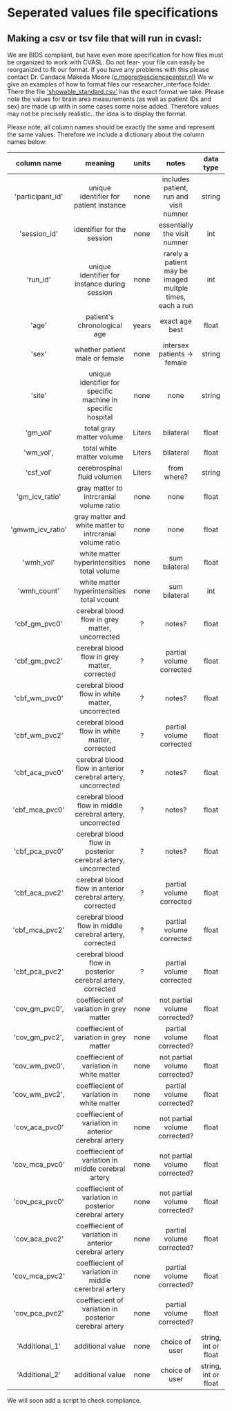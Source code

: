 # Seperated values file specifications


## Making a csv or tsv file that will run in cvasl:

We are BIDS compliant, but have even more specification for how files must be organized to work with CVASL. Do not fear- your file can easily be reorganized to fit our format. If you have any problems with this please contact Dr. Candace Makeda Moore (c.moore@esciencecenter.nl) We w give an examples of how to format files our researcher_interface folder. There the file ['showable_standard.csv'](researcher_interface/sample_sep_values/showable_standard.csv) has the exact format we take. Please note the values for brain area measurements (as well as patient IDs and sex) are made up with in some cases some noise added. Therefore values may not be precisely realistic...the idea is to display the format. 

Please note, all column names should be exactly the same and represent the same values. Therefore we include a dictionary about the column names below:


|    column name   | meaning|  units | notes     | data type|
|:----------------:|:------:|:------:|:---------:|:---------:|
| 'participant_id'| unique identifier for patient instance| none  | includes patient, run and visit numner   | string|
|'session_id' |identifier for the session| none  | essentially the visit numner   | int|        
|'run_id' | unique identifier for instance during session| none  | rarely a patient may be imaged multple times, each a run  | int|
|'age'| patient's chronological age| years |  exact age best | float|
|'sex'| whether patient male or female| none  | intersex patients -> female  | string|
|'site'| unique identifier for specific machine in specific hospital| none  | none  | string|
|'gm_vol' | total gray matter volume| Liters | bilateral   | float|
|'wm_vol', | total white matter volume| Liters | bilateral   | float|
|'csf_vol' | cerebrospinal fluid volumen| Liters  | from where?  | string|
|'gm_icv_ratio' | gray matter to intrcranial volume ratio| none  | none  | float|
|'gmwm_icv_ratio'| gray matter and white matter to intrcranial volume ratio| none  | none  | float|
|'wmh_vol' | white matter hyperintensities total volume| none  | sum bilateral   | float|
|'wmh_count' |white matter hyperintensities total vcount| none  | sum bilateral   | int|
|'cbf_gm_pvc0' | cerebral blood flow in grey matter, uncorrected| ?  | notes?  | float|
|'cbf_gm_pvc2' | cerebral blood flow in grey matter, corrected| ?  | partial volume corrected  | float|
|'cbf_wm_pvc0' | cerebral blood flow in white matter, uncorrected| ?  | notes?  | float|
|'cbf_wm_pvc2' | cerebral blood flow in white matter, corrected| ?  | partial volume corrected  | float|
|'cbf_aca_pvc0'| cerebral blood flow in anterior cerebral artery, uncorrected| ?  | notes?  | float|
|'cbf_mca_pvc0'| cerebral blood flow in middle cerebral artery, uncorrected| ?  | notes?  | float|
|'cbf_pca_pvc0'| cerebral blood flow in posterior cerebral artery, uncorrected| ?  | notes?  | float|
|'cbf_aca_pvc2'| cerebral blood flow in anterior cerebral artery, corrected| ?  | partial volume corrected  | float|
|'cbf_mca_pvc2'| cerebral blood flow in middle cerebral artery, corrected| ?  | partial volume corrected  | float|
|'cbf_pca_pvc2'| cerebral blood flow in posterior cerebral artery, corrected| ?  | partial volume corrected  | float|
|'cov_gm_pvc0', | coeffiecient of variation in grey matter| none  | not partial volume corrected?  | float|
|'cov_gm_pvc2', | coeffiecient of variation in grey matter| none  | partial volume corrected?  | float|
|'cov_wm_pvc0', | coeffiecient of variation in white matter| none  | not partial volume corrected? | float|
|'cov_wm_pvc2', | coeffiecient of variation in white matter| none  | partial volume corrected?  | float|
|'cov_aca_pvc0'| coeffiecient of variation in anterior cerebral artery | none  | not partial volume corrected?  | float| 
|'cov_mca_pvc0'| coeffiecient of variation in middle cerebral artery | none  | not partial volume corrected?  | float| 
|'cov_pca_pvc0'| coeffiecient of variation in posterior cerebral artery| none  | not partial volume corrected?  | float| 
|'cov_aca_pvc2'| coeffiecient of variation in anterior cerebral artery| none  | partial volume corrected?  | float| 
|'cov_mca_pvc2' | coeffiecient of variation in middle cererbral artery | none  | partial volume corrected?  | float| 
|'cov_pca_pvc2'| coeffiecient of variation in posterior cerebral artery | none  | partial volume corrected?  | float| 
|'Additional_1'| additional value| none  | choice of user   | string, int or float| 
|'Additional_2'| additional value| none  | choice of user   | string, int or float| 




 We will soon add a script to check compliance. 